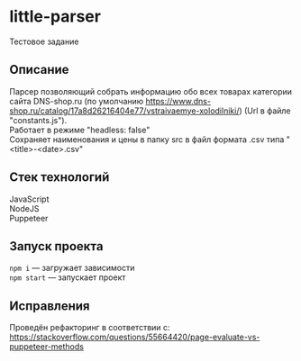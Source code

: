 # little-parser

Тестовое задание 

## Описание

Парсер позволяющий собрать информацию обо всех товарах категории сайта DNS-shop.ru (по умолчанию https://www.dns-shop.ru/catalog/17a8d26216404e77/vstraivaemye-xolodilniki/) (Url в файле "constants.js").<br/>
Работает в режиме "headless: false"<br/>
Сохраняет наименования и цены в папку src в файл формата .csv типа "\<title>-\<date>.csv"<br/>

## Стек технологий

JavaScript<br/>
NodeJS<br/>
Puppeteer<br/>

## Запуск проекта

`npm i` — загружает зависимости<br/>
`npm start` — запускает проект <br/> 

## Исправления

Проведён рефакторинг в соответствии с: https://stackoverflow.com/questions/55664420/page-evaluate-vs-puppeteer-methods